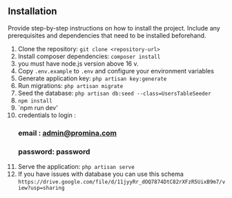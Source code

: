 
## Installation

Provide step-by-step instructions on how to install the project. Include any prerequisites and dependencies that need to be installed beforehand.

1. Clone the repository: `git clone <repository-url>`
2. Install composer dependencies: `composer install`
3. you must have node.js version above 16 v.
4. Copy `.env.example` to `.env` and configure your environment variables
5. Generate application key: `php artisan key:generate`
6. Run migrations: `php artisan migrate`
7. Seed the database: `php artisan db:seed --class=UsersTableSeeder`
8. `npm install`
9. `npm run dev'
10. credentials to login : <h3>email : admin@promina.com</h3>  <h3>password: password</h3>
11. Serve the application: `php artisan serve`
12. If you have issues with database you can use this schema `https://drive.google.com/file/d/11jyyRr_dOQ7874DtC82rXFzR5UixB9m7/view?usp=sharing`
